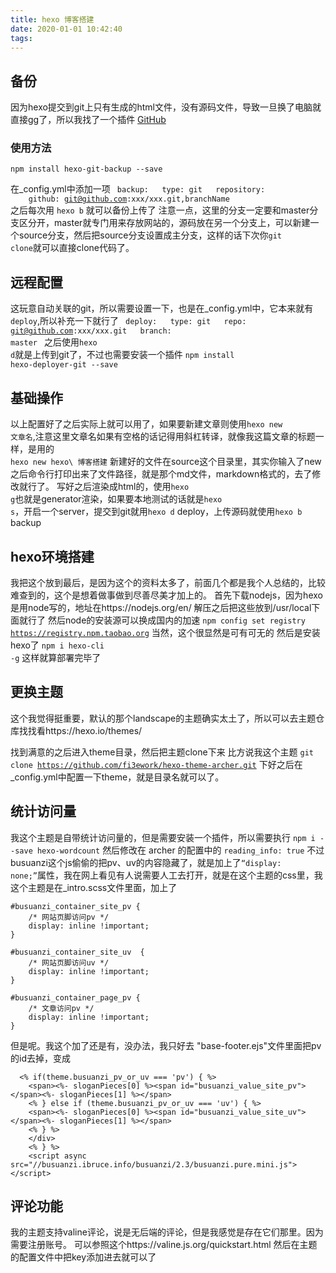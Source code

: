 ```yaml
---
title: hexo 博客搭建
date: 2020-01-01 10:42:40
tags:
---
```

## 备份
因为hexo提交到git上只有生成的html文件，没有源码文件，导致一旦换了电脑就直接gg了，所以我找了一个插件
[GitHub](https://github.com/coneycode/hexo-git-backup)
### 使用方法
<code>npm install hexo-git-backup --save</code>

在_config.yml中添加一项
<code>
backup:
&emsp;&emsp;type: git
&emsp;&emsp;repository:
&emsp;&emsp;&emsp;&emsp;github: git@github.com:xxx/xxx.git,branchName
</code>
之后每次用
<code>hexo b</code>
就可以备份上传了
注意一点，这里的分支一定要和master分支区分开，master就专门用来存放网站的，源码放在另一个分支上，可以新建一个source分支，然后把source分支设置成主分支，这样的话下次你<code>git clone</code>就可以直接clone代码了。
## 远程配置
这玩意自动关联的git，所以需要设置一下，也是在_config.yml中，它本来就有<code>deploy</code>,所以补充一下就行了
<code>
deploy:
&emsp;&emsp;type: git
&emsp;&emsp;repo: git@github.com:xxx/xxx.git
&emsp;&emsp;branch: master
</code>
之后使用<code>hexo d</code>就是上传到git了，不过也需要安装一个插件
<code>npm install hexo-deployer-git --save</code>

## 基础操作
以上配置好了之后实际上就可以用了，如果要新建文章则使用<code>hexo new 文章名</code>,注意这里文章名如果有空格的话记得用斜杠转译，就像我这篇文章的标题一样，是用的<code> hexo new hexo\ 博客搭建</code>
新建好的文件在source这个目录里，其实你输入了new之后命令行打印出来了文件路径，就是那个md文件，markdown格式的，去了修改就行了。
写好之后渲染成html的，使用<code>hexo g</code>也就是generator渲染，如果要本地测试的话就是<code>hexo s</code>，开启一个server，提交到git就用<code>hexo d</code> deploy，上传源码就使用<code>hexo b</code> backup

## hexo环境搭建
我把这个放到最后，是因为这个的资料太多了，前面几个都是我个人总结的，比较难查到的，这个是想着做事做到尽善尽美才加上的。
首先下载nodejs，因为hexo是用node写的，地址在https://nodejs.org/en/
解压之后把这些放到/usr/local下面就行了
然后node的安装源可以换成国内的加速
<code>npm config set registry https://registry.npm.taobao.org</code>
当然，这个很显然是可有可无的
然后是安装hexo了
<code>npm i hexo-cli -g</code>
这样就算部署完毕了

## 更换主题
这个我觉得挺重要，默认的那个landscape的主题确实太土了，所以可以去主题仓库找找看https://hexo.io/themes/

找到满意的之后进入theme目录，然后把主题clone下来
比方说我这个主题
<code>git clone https://github.com/fi3ework/hexo-theme-archer.git</code>
下好之后在_config.yml中配置一下theme，就是目录名就可以了。

## 统计访问量
我这个主题是自带统计访问量的，但是需要安装一个插件，所以需要执行
<code>npm i --save hexo-wordcount</code>
然后修改在 archer 的配置中的
<code>reading_info: true</code>
不过busuanzi这个js偷偷的把pv、uv的内容隐藏了，就是加上了<code>“display: none;”</code>属性，我在网上看见有人说需要人工去打开，就是在这个主题的css里，我这个主题是在_intro.scss文件里面，加上了
```
#busuanzi_container_site_pv {
    /* 网站页脚访问pv */
    display: inline !important;
}

#busuanzi_container_site_uv  {
    /* 网站页脚访问uv */
    display: inline !important;
}

#busuanzi_container_page_pv {
    /* 文章访问pv */
    display: inline !important;
}
```
但是呢。我这个加了还是有，没办法，我只好去 "base-footer.ejs"文件里面把pv的id去掉，变成
```
  <% if(theme.busuanzi_pv_or_uv === 'pv') { %> 
    <span><%- sloganPieces[0] %><span id="busuanzi_value_site_pv"></span><%- sloganPieces[1] %></span>
    <% } else if (theme.busuanzi_pv_or_uv === 'uv') { %>
    <span><%- sloganPieces[0] %><span id="busuanzi_value_site_uv"></span><%- sloganPieces[1] %></span>
    <% } %>
    </div>
    <% } %>
    <script async src="//busuanzi.ibruce.info/busuanzi/2.3/busuanzi.pure.mini.js"></script>
```

## 评论功能
我的主题支持valine评论，说是无后端的评论，但是我感觉是存在它们那里。因为需要注册账号。
可以参照这个https://valine.js.org/quickstart.html
然后在主题的配置文件中把key添加进去就可以了